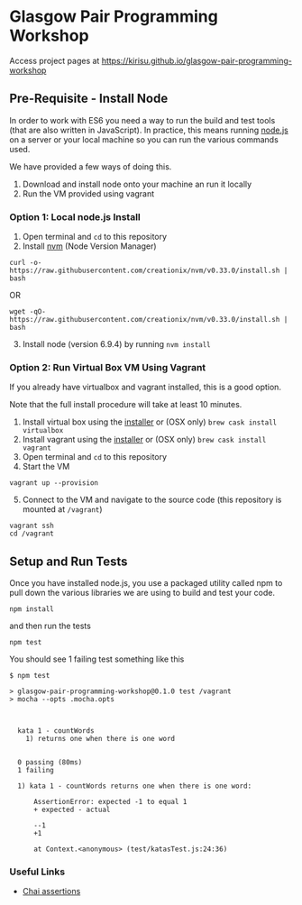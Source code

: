 # Glasgow Pair Programming Workshop

Access project pages at https://kirisu.github.io/glasgow-pair-programming-workshop

## Pre-Requisite - Install Node

In order to work with ES6 you need a way to run the build and test tools (that
are also written in JavaScript).  In practice, this means running [node.js](https://nodejs.org/en/) on a server or your local machine so you can run the various
commands used.

We have provided a few ways of doing this.  

1. Download and install node onto your machine an run it locally
2. Run the VM provided using vagrant

### Option 1: Local node.js Install

1. Open terminal and ```cd``` to this repository
2. Install [nvm](https://github.com/creationix/nvm) (Node Version Manager)
```shell
curl -o- https://raw.githubusercontent.com/creationix/nvm/v0.33.0/install.sh | bash
```
OR
```shell
wget -qO- https://raw.githubusercontent.com/creationix/nvm/v0.33.0/install.sh | bash
```
3. Install node (version 6.9.4) by running ```nvm install```

### Option 2: Run Virtual Box VM Using Vagrant

If you already have virtualbox and vagrant installed, this is a good option.  

Note that the full install procedure will take at least 10 minutes.

1. Install virtual box using the [installer](https://www.virtualbox.org/wiki/Downloads) or (OSX only) ```brew cask install virtualbox```
2. Install vagrant using the [installer](https://www.vagrantup.com/downloads.html) or (OSX only) ```brew cask install vagrant```
3. Open terminal and ```cd``` to this repository
4. Start the VM
```shell
vagrant up --provision
```
5. Connect to the VM and navigate to the source code (this repository is mounted at ```/vagrant```)
```shell
vagrant ssh
cd /vagrant
```

## Setup and Run Tests

Once you have installed node.js, you use a packaged utility called npm to pull down the various libraries we are using to build and test your code.
```
npm install
```
and then run the tests
```
npm test
```
You should see 1 failing test something like this
```
$ npm test

> glasgow-pair-programming-workshop@0.1.0 test /vagrant
> mocha --opts .mocha.opts



  kata 1 - countWords
    1) returns one when there is one word


  0 passing (80ms)
  1 failing

  1) kata 1 - countWords returns one when there is one word:

      AssertionError: expected -1 to equal 1
      + expected - actual

      --1
      +1

      at Context.<anonymous> (test/katasTest.js:24:36)
```

### Useful Links
* [Chai assertions](http://chaijs.com/api/bdd/)
